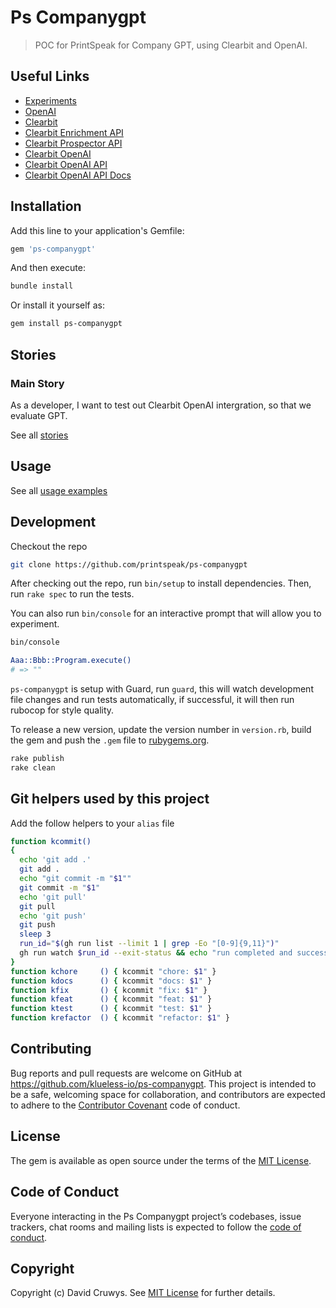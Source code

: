 # Ps Companygpt

> POC for PrintSpeak for Company GPT, using Clearbit and OpenAI.

## Useful Links

- [Experiments](./docs/EXPERIMENTS.md)
- [OpenAI](https://openai.com/)
- [Clearbit](https://clearbit.com/)
- [Clearbit Enrichment API](https://clearbit.com/docs#enrichment-api)
- [Clearbit Prospector API](https://clearbit.com/docs#prospector-api)
- [Clearbit OpenAI](https://clearbit.com/docs#openai)
- [Clearbit OpenAI API](https://clearbit.com/docs#openai-api)
- [Clearbit OpenAI API Docs](https://clearbit.com/docs#openai-api-docs)


## Installation

Add this line to your application's Gemfile:

```ruby
gem 'ps-companygpt'
```

And then execute:

```bash
bundle install
```

Or install it yourself as:

```bash
gem install ps-companygpt
```

## Stories

### Main Story

As a developer, I want to test out Clearbit OpenAI intergration, so that we evaluate GPT.

See all [stories](./STORIES.md)


## Usage

See all [usage examples](./USAGE.md)



## Development

Checkout the repo

```bash
git clone https://github.com/printspeak/ps-companygpt
```

After checking out the repo, run `bin/setup` to install dependencies. Then, run `rake spec` to run the tests. 

You can also run `bin/console` for an interactive prompt that will allow you to experiment.

```bash
bin/console

Aaa::Bbb::Program.execute()
# => ""
```

`ps-companygpt` is setup with Guard, run `guard`, this will watch development file changes and run tests automatically, if successful, it will then run rubocop for style quality.

To release a new version, update the version number in `version.rb`, build the gem and push the `.gem` file to [rubygems.org](https://rubygems.org).

```bash
rake publish
rake clean
```

## Git helpers used by this project

Add the follow helpers to your `alias` file

```bash
function kcommit()
{
  echo 'git add .'
  git add .
  echo "git commit -m "$1""
  git commit -m "$1"
  echo 'git pull'
  git pull
  echo 'git push'
  git push
  sleep 3
  run_id="$(gh run list --limit 1 | grep -Eo "[0-9]{9,11}")"
  gh run watch $run_id --exit-status && echo "run completed and successful" && git pull && git tag | sort -V | tail -1
}
function kchore     () { kcommit "chore: $1" }
function kdocs      () { kcommit "docs: $1" }
function kfix       () { kcommit "fix: $1" }
function kfeat      () { kcommit "feat: $1" }
function ktest      () { kcommit "test: $1" }
function krefactor  () { kcommit "refactor: $1" }
```

## Contributing

Bug reports and pull requests are welcome on GitHub at https://github.com/klueless-io/ps-companygpt. This project is intended to be a safe, welcoming space for collaboration, and contributors are expected to adhere to the [Contributor Covenant](http://contributor-covenant.org) code of conduct.

## License

The gem is available as open source under the terms of the [MIT License](https://opensource.org/licenses/MIT).

## Code of Conduct

Everyone interacting in the Ps Companygpt project’s codebases, issue trackers, chat rooms and mailing lists is expected to follow the [code of conduct](https://github.com/klueless-io/ps-companygpt/blob/master/CODE_OF_CONDUCT.md).

## Copyright

Copyright (c) David Cruwys. See [MIT License](LICENSE.txt) for further details.
